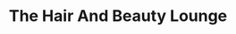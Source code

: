 ---
title: "The Hair And Beauty Lounge"
url: /stranraer/the-hair-and-beauty-lounge/
shop: beauty
---